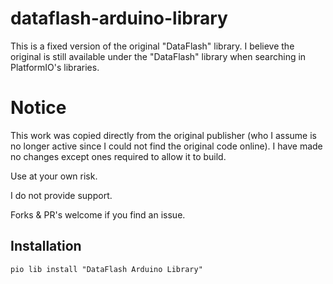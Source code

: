 dataflash-arduino-library
=========================

This is a fixed version of the original "DataFlash" library.  I believe the original is still available under the "DataFlash" library when searching in PlatformIO's libraries.

# Notice
This work was copied directly from the original publisher (who I assume is no longer active since I could not find the original code online).  I have made no changes except ones required to allow it to build.

Use at your own risk.

I do not provide support.

Forks & PR's welcome if you find an issue.

## Installation
`pio lib install "DataFlash Arduino Library"`

